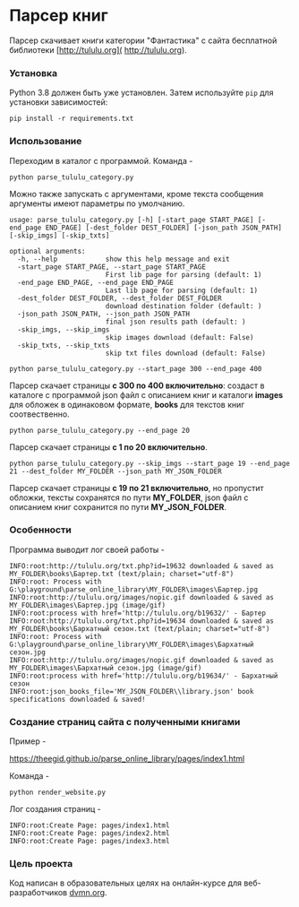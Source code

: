 # Парсер книг

Парсер скачивает книги категории "Фантастика" с сайта бесплатной библиотеки [http://tululu.org]( http://tululu.org).


### Установка

Python 3.8 должен быть уже установлен. 
Затем используйте `pip` для установки зависимостей:
```
pip install -r requirements.txt
```

### Использование

Переходим в каталог с программой.
Команда -

```
python parse_tululu_category.py
```

Можно также запускать с аргументами, кроме текста сообщения аргументы имеют параметры по умолчанию.

```
usage: parse_tululu_category.py [-h] [-start_page START_PAGE] [-end_page END_PAGE] [-dest_folder DEST_FOLDER] [-json_path JSON_PATH] [-skip_imgs] [-skip_txts]

optional arguments:
  -h, --help            show this help message and exit
  -start_page START_PAGE, --start_page START_PAGE
                        First lib page for parsing (default: 1)
  -end_page END_PAGE, --end_page END_PAGE
                        Last lib page for parsing (default: 1)
  -dest_folder DEST_FOLDER, --dest_folder DEST_FOLDER
                        download destination folder (default: )
  -json_path JSON_PATH, --json_path JSON_PATH
                        final json results path (default: )
  -skip_imgs, --skip_imgs
                        skip images download (default: False)
  -skip_txts, --skip_txts
                        skip txt files download (default: False)
```


```
python parse_tululu_category.py --start_page 300 --end_page 400
```
Парсер скачает страницы **с 300 по 400 включительно**: создаст в каталоге с программой json файл с описанием книг и каталоги **images** для обложек в одинаковом формате, **books** для текстов книг соотвественно.


```
python parse_tululu_category.py --end_page 20
```
Парсер скачает страницы **с 1 по 20 включительно**.


```
python parse_tululu_category.py --skip_imgs --start_page 19 --end_page 21 --dest_folder MY_FOLDER --json_path MY_JSON_FOLDER 
```
Парсер скачает страницы **с 19 по 21 включительно**, но пропустит обложки, тексты сохранятся по пути **MY_FOLDER**, json файл с описанием книг сохранится по пути **MY_JSON_FOLDER**.


### Особенности
Программа выводит лог своей работы -

```
INFO:root:http://tululu.org/txt.php?id=19632 downloaded & saved as MY_FOLDER\books\Бартер.txt (text/plain; charset="utf-8")
INFO:root: Process with G:\playground\parse_online_library\MY_FOLDER\images\Бартер.jpg
INFO:root:http://tululu.org/images/nopic.gif downloaded & saved as MY_FOLDER\images\Бартер.jpg (image/gif)
INFO:root:process with href='http://tululu.org/b19632/' - Бартер
INFO:root:http://tululu.org/txt.php?id=19634 downloaded & saved as MY_FOLDER\books\Бархатный сезон.txt (text/plain; charset="utf-8")
INFO:root: Process with G:\playground\parse_online_library\MY_FOLDER\images\Бархатный сезон.jpg
INFO:root:http://tululu.org/images/nopic.gif downloaded & saved as MY_FOLDER\images\Бархатный сезон.jpg (image/gif)
INFO:root:process with href='http://tululu.org/b19634/' - Бархатный сезон
INFO:root:json_books_file='MY_JSON_FOLDER\\library.json' book specifications downloaded & saved!
```

### Создание страниц сайта с полученными книгами 

Пример -

https://theegid.github.io/parse_online_library/pages/index1.html

Команда - 

```
python render_website.py
```

Лог создания страниц -

```
INFO:root:Create Page: pages/index1.html
INFO:root:Create Page: pages/index2.html
INFO:root:Create Page: pages/index3.html
```

### Цель проекта

Код написан в образовательных целях на онлайн-курсе для веб-разработчиков [dvmn.org](https://dvmn.org/).


